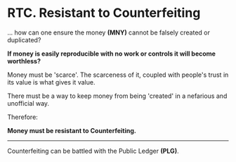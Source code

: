 # RTC. Resistant to Counterfeiting


... how can one ensure the money **(MNY)** cannot be falsely created or duplicated?


**If money is easily reproducible with no work or controls it will become worthless?**

Money must be 'scarce'.  The scarceness of it, coupled with people's trust in its value is what gives it value.

There must be a way to keep money from being 'created' in a nefarious and unofficial way.

Therefore:

**Money must be resistant to Counterfeiting.**

----------

Counterfeiting can be battled with the Public Ledger **(PLG)**.


